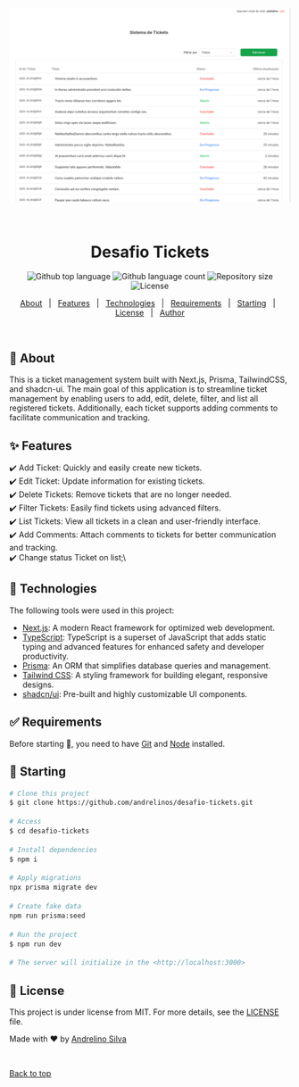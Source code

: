 <div align="center" id="top">
  <img src="./.github/home.png" alt="Desafio Tickets" />

  &#xa0;

  <!-- <a href="https://desafiotickets.netlify.app">Demo</a> -->
</div>

<h1 align="center">Desafio Tickets</h1>

<p align="center">
  <img alt="Github top language" src="https://img.shields.io/github/languages/top/andrelinos/desafio-tickets?color=56BEB8">

  <img alt="Github language count" src="https://img.shields.io/github/languages/count/andrelinos/desafio-tickets?color=56BEB8">

  <img alt="Repository size" src="https://img.shields.io/github/repo-size/andrelinos/desafio-tickets?color=56BEB8">

  <img alt="License" src="https://img.shields.io/github/license/andrelinos/desafio-tickets?color=56BEB8">

  </p>

<!-- Status -->

<!-- <h4 align="center">
	🚧  Desafio Tickets 🚀 Under construction...  🚧
</h4>

<hr> -->

<p align="center">
  <a href="#dart-about">About</a> &#xa0; | &#xa0;
  <a href="#sparkles-features">Features</a> &#xa0; | &#xa0;
  <a href="#rocket-technologies">Technologies</a> &#xa0; | &#xa0;
  <a href="#white_check_mark-requirements">Requirements</a> &#xa0; | &#xa0;
  <a href="#checkered_flag-starting">Starting</a> &#xa0; | &#xa0;
  <a href="#memo-license">License</a> &#xa0; | &#xa0;
  <a href="https://github.com/andrelinos" target="_blank">Author</a>
</p>

<br>

## :dart: About ##

This is a ticket management system built with Next.js, Prisma, TailwindCSS, and shadcn-ui. The main goal of this application is to streamline ticket management by enabling users to add, edit, delete, filter, and list all registered tickets. Additionally, each ticket supports adding comments to facilitate communication and tracking.

## :sparkles: Features ##

:heavy_check_mark: Add Ticket: Quickly and easily create new tickets.\
:heavy_check_mark: Edit Ticket: Update information for existing tickets.\
:heavy_check_mark: Delete Tickets: Remove tickets that are no longer needed.\
:heavy_check_mark: Filter Tickets: Easily find tickets using advanced filters.\
:heavy_check_mark: List Tickets: View all tickets in a clean and user-friendly interface.\
:heavy_check_mark: Add Comments: Attach comments to tickets for better communication and tracking.\
:heavy_check_mark: Change status Ticket on list;\

## :rocket: Technologies ##

The following tools were used in this project:

- [Next.js](https://nextjs.org/): A modern React framework for optimized web development.
- [TypeScript](https://www.typescriptlang.org/): TypeScript is a superset of JavaScript that adds static typing and advanced features for enhanced safety and developer productivity.
- [Prisma](https://www.prisma.io/): An ORM that simplifies database queries and management.
- [Tailwind CSS](https://tailwindcss.com/): A styling framework for building elegant, responsive designs.
- [shadcn/ui](https://ui.shadcn.com/): Pre-built and highly customizable UI components.

## :white_check_mark: Requirements ##

Before starting :checkered_flag:, you need to have [Git](https://git-scm.com) and [Node](https://nodejs.org/en/) installed.

## :checkered_flag: Starting ##

```bash
# Clone this project
$ git clone https://github.com/andrelinos/desafio-tickets.git

# Access
$ cd desafio-tickets

# Install dependencies
$ npm i

# Apply migrations
npx prisma migrate dev

# Create fake data
npm run prisma:seed

# Run the project
$ npm run dev

# The server will initialize in the <http://localhost:3000>
```

## :memo: License ##

This project is under license from MIT. For more details, see the [LICENSE](LICENSE.md) file.

Made with :heart: by <a href="https://github.com/andrelinos" target="_blank">Andrelino Silva</a>

&#xa0;

<a href="#top">Back to top</a>
